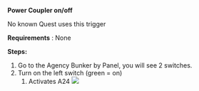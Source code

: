 **Power Coupler on/off**

No known Quest uses this trigger

**Requirements** : None

**Steps:**

1. Go to the Agency Bunker by Panel, you will see 2 switches.
2. Turn on the left switch (green = on)
	1. Activates A24
	![](RackMultipart20230519-1-srjx74_html_2cc3621568027845.jpg)
